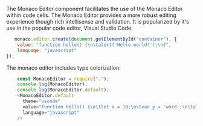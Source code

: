 
The Monaco Editor component facilitates the use of the Monaco Editor within code cells. 
The Monaco Editor provides a more robust editing experience though rich intellisense and
validation. It is popularized by it's use in the popular code editor, Visual Studio Code. 

```js
   monaco.editor.create(document.getElementById("container"), {
	value: "function hello() {\n\talert('Hello world!');\n}",
	language: "javascript"
});
```

The monaco editor includes type colorization:
```javascript
    const MonacoEditor = require(".");
    console.log(MonacoEditor);
    console.log(MonacoEditor.default);
    <MonacoEditor.default
      theme="vscode"
      value="function hello() {\n\tlet x = 10;\n\tvar y = 'word';\n\talert('Hello world!');\n}"
      language="javascript"
    />
    
```